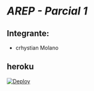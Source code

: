 # *AREP - Parcial 1*

## Integrante:

- crhystian Molano

## heroku

[![Deploy](https://www.herokucdn.com/deploy/button.svg)](https://arep-parcial01.herokuapp.com/clima?lugar=london)


